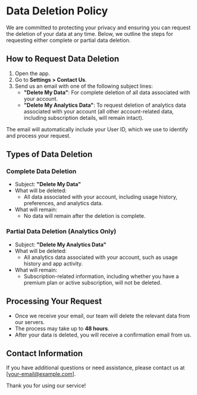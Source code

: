 # Data Deletion Policy

We are committed to protecting your privacy and ensuring you can request the deletion of your data at any time. Below, we outline the steps for requesting either complete or partial data deletion.

## How to Request Data Deletion

1. Open the app.
2. Go to **Settings > Contact Us**.
3. Send us an email with one of the following subject lines:
   - **"Delete My Data"**: For complete deletion of all data associated with your account.
   - **"Delete My Analytics Data"**: To request deletion of analytics data associated with your account (all other account-related data, including subscription details, will remain intact).

The email will automatically include your User ID, which we use to identify and process your request.

## Types of Data Deletion

### Complete Data Deletion
- Subject: **"Delete My Data"**
- What will be deleted:
  - All data associated with your account, including usage history, preferences, and analytics data.
- What will remain:
  - No data will remain after the deletion is complete.

### Partial Data Deletion (Analytics Only)
- Subject: **"Delete My Analytics Data"**
- What will be deleted:
  - All analytics data associated with your account, such as usage history and app activity.
- What will remain:
  - Subscription-related information, including whether you have a premium plan or active subscription, will not be deleted.

## Processing Your Request

- Once we receive your email, our team will delete the relevant data from our servers.
- The process may take up to **48 hours**.
- After your data is deleted, you will receive a confirmation email from us.

## Contact Information

If you have additional questions or need assistance, please contact us at [your-email@example.com].

Thank you for using our service!
